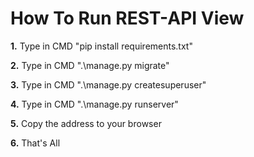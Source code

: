 # How To Run REST-API View

**1.** Type in CMD "pip install requirements.txt"

**2.** Type in CMD ".\manage.py migrate"

**3.** Type in CMD ".\manage.py createsuperuser"

**4.** Type in CMD ".\manage.py runserver"

**5.** Copy the address to your browser

**6.** That's All
